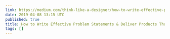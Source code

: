 ```yaml
---
link: https://medium.com/think-like-a-designer/how-to-write-effective-problem-statements-deliver-products-that-matter-2618aee9e538
date: 2019-04-08 13:15 UTC
published: true
title: How to Write Effective Problem Statements & Deliver Products That Matter
tags: []
---
```



